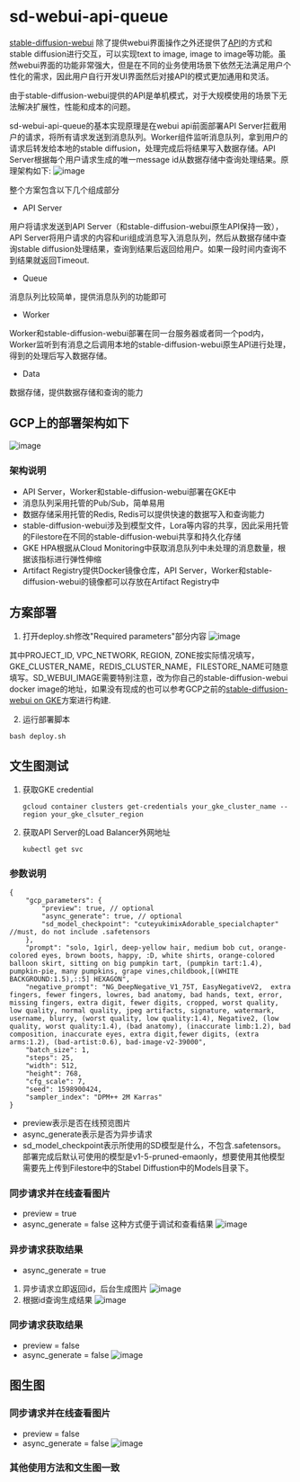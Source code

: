 # sd-webui-api-queue
[stable-diffusion-webui](https://github.com/AUTOMATIC1111/stable-diffusion-webui) 除了提供webui界面操作之外还提供了[API](https://github.com/AUTOMATIC1111/stable-diffusion-webui/wiki/API)的方式和stable diffusion进行交互，可以实现text to image, image to image等功能。虽然webui界面的功能非常强大，但是在不同的业务使用场景下依然无法满足用户个性化的需求，因此用户自行开发UI界面然后对接API的模式更加通用和灵活。

由于stable-diffusion-webui提供的API是单机模式，对于大规模使用的场景下无法解决扩展性，性能和成本的问题。

sd-webui-api-queue的基本实现原理是在webui api前面部署API Server拦截用户的请求，将所有请求发送到消息队列。Worker组件监听消息队列，拿到用户的请求后转发给本地的stable diffusion，处理完成后将结果写入数据存储。API Server根据每个用户请求生成的唯一message id从数据存储中查询处理结果。原理架构如下:
![image](https://github.com/hellof20/sd-webui-api-queue/assets/8756642/b5f81da6-9822-4c78-a1d9-57bb9c99ed22)

整个方案包含以下几个组成部分
- API Server

用户将请求发送到API Server（和stable-diffusion-webui原生API保持一致），API Server将用户请求的内容和uri组成消息写入消息队列，然后从数据存储中查询stable diffusion处理结果，查询到结果后返回给用户。如果一段时间内查询不到结果就返回Timeout.
- Queue

消息队列比较简单，提供消息队列的功能即可
- Worker

Worker和stable-diffusion-webui部署在同一台服务器或者同一个pod内，Worker监听到有消息之后调用本地的stable-diffusion-webui原生API进行处理，得到的处理后写入数据存储。
- Data

数据存储，提供数据存储和查询的能力

## GCP上的部署架构如下
![image](https://github.com/hellof20/sd-webui-api-queue/assets/8756642/4daef31c-370d-4e6d-8404-3cd6f95bdc09)

### 架构说明
- API Server，Worker和stable-diffusion-webui部署在GKE中
- 消息队列采用托管的Pub/Sub，简单易用
- 数据存储采用托管的Redis, Redis可以提供快速的数据写入和查询能力
- stable-diffusion-webui涉及到模型文件，Lora等内容的共享，因此采用托管的Filestore在不同的stable-diffusion-webui共享和持久化存储
- GKE HPA根据从Cloud Monitoring中获取消息队列中未处理的消息数量，根据该指标进行弹性伸缩
- Artifact Registry提供Docker镜像仓库，API Server，Worker和stable-diffusion-webui的镜像都可以存放在Artifact Registry中

## 方案部署
1. 打开deploy.sh修改"Required parameters"部分内容
   ![image](https://github.com/hellof20/sd-webui-api-queue/assets/8756642/51140f0f-e619-4169-b933-672f96f936fd)

其中PROJECT_ID, VPC_NETWORK, REGION, ZONE按实际情况填写，GKE_CLUSTER_NAME，REDIS_CLUSTER_NAME，FILESTORE_NAME可随意填写。SD_WEBUI_IMAGE需要特别注意，改为你自己的stable-diffusion-webui docker image的地址，如果没有现成的也可以参考GCP之前的[stable-diffusion-webui on GKE](https://github.com/GoogleCloudPlatform/stable-diffusion-on-gcp/tree/main/Stable-Diffusion-UI-GKE)方案进行构建.

2. 运行部署脚本
```
bash deploy.sh
```

## 文生图测试
1. 获取GKE credential
   ```
   gcloud container clusters get-credentials your_gke_cluster_name --region your_gke_clsuter_region
   ```
2. 获取API Server的Load Balancer外网地址
   ```
   kubectl get svc
   ```
### 参数说明
```
{
    "gcp_parameters": {
        "preview": true, // optional
        "async_generate": true, // optional
        "sd_model_checkpoint": "cuteyukimixAdorable_specialchapter" //must, do not include .safetensors
    },
    "prompt": "solo, 1girl, deep-yellow hair, medium bob cut, orange-colored eyes, brown boots, happy, :D, white shirts, orange-colored balloon skirt, sitting on big pumpkin tart, (pumpkin tart:1.4), pumpkin-pie, many pumpkins, grape vines,childbook,[(WHITE BACKGROUND:1.5),::5] HEXAGON",
    "negative_prompt": "NG_DeepNegative_V1_75T, EasyNegativeV2,  extra fingers, fewer fingers, lowres, bad anatomy, bad hands, text, error, missing fingers, extra digit, fewer digits, cropped, worst quality, low quality, normal quality, jpeg artifacts, signature, watermark, username, blurry, (worst quality, low quality:1.4), Negative2, (low quality, worst quality:1.4), (bad anatomy), (inaccurate limb:1.2), bad composition, inaccurate eyes, extra digit,fewer digits, (extra arms:1.2), (bad-artist:0.6), bad-image-v2-39000",
    "batch_size": 1,
    "steps": 25,
    "width": 512,
    "height": 768,
    "cfg_scale": 7,
    "seed": 1598900424,
    "sampler_index": "DPM++ 2M Karras"
}
```
- preview表示是否在线预览图片
- async_generate表示是否为异步请求
- sd_model_checkpoint表示所使用的SD模型是什么，不包含.safetensors。部署完成后默认可使用的模型是v1-5-pruned-emaonly，想要使用其他模型需要先上传到Filestore中的Stabel Diffustion中的Models目录下。

### 同步请求并在线查看图片
- preview = true
- async_generate = false
这种方式便于调试和查看结果
![image](https://github.com/hellof20/sd-webui-api-queue/assets/8756642/6d65130a-c480-476b-99ff-534e8d8f8b06)

   
### 异步请求获取结果
- async_generate = true
1. 异步请求立即返回id，后台生成图片
![image](https://github.com/hellof20/sd-webui-api-queue/assets/8756642/f697c793-e11b-4ddf-9af7-f2d266167ecf)
2. 根据id查询生成结果
![image](https://github.com/hellof20/sd-webui-api-queue/assets/8756642/97ff508f-86e4-494b-8d3a-541ba576e03f)

### 同步请求获取结果
- preview = false
- async_generate = false
![image](https://github.com/hellof20/sd-webui-api-queue/assets/8756642/6d4a8371-9c42-4d42-b1fa-f64b2137f0c6)


## 图生图

### 同步请求并在线查看图片
- preview = false
- async_generate = false
![image](https://github.com/hellof20/sd-webui-api-queue/assets/8756642/63e39270-122a-4b01-a6a4-6266299bada4)

### 其他使用方法和文生图一致



